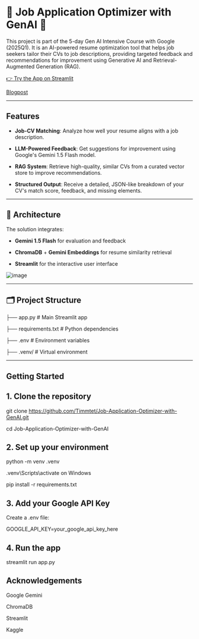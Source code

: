 # 💼 Job Application Optimizer with GenAI 🚀

This project is part of the 5-day Gen AI Intensive Course with Google (2025Q1). It is an  AI-powered resume optimization tool that helps job seekers tailor their CVs to job descriptions, providing targeted feedback and recommendations for improvement using Generative AI and Retrieval-Augmented Generation (RAG).


[👉 Try the App on Streamlit](https://job-application-optimizer-with-genai.streamlit.app/)

[Blogpost](https://medium.com/@akintilotimileyin/building-a-job-application-optimization-assistant-with-generative-ai-2b18651ebc69)

---

##  Features

-  **Job-CV Matching**: Analyze how well your resume aligns with a job description.

-  **LLM-Powered Feedback**: Get suggestions for improvement using Google's Gemini 1.5 Flash model.

-  **RAG System**: Retrieve high-quality, similar CVs from a curated vector store to improve recommendations.

-  **Structured Output**: Receive a detailed, JSON-like breakdown of your CV's match score, feedback, and missing elements.


---

## 🧱 Architecture

The solution integrates:

- **Gemini 1.5 Flash** for evaluation and feedback

- **ChromaDB** + **Gemini Embeddings** for resume similarity retrieval

- **Streamlit** for the interactive user interface


![image](https://github.com/user-attachments/assets/818e8d70-fa89-43ad-896c-4a71a2697c21)



---

## 🗂️ Project Structure

├── app.py # Main Streamlit app 

├── requirements.txt # Python dependencies 

├── .env # Environment variables 

├── .venv/ # Virtual environment 

---

## Getting Started

## 1. Clone the repository

git clone https://github.com/Timmtet/Job-Application-Optimizer-with-GenAI.git

cd Job-Application-Optimizer-with-GenAI


## 2. Set up your environment

python -m venv .venv

.venv\Scripts\activate on Windows

pip install -r requirements.txt


## 3. Add your Google API Key

Create a .env file:

GOOGLE_API_KEY=your_google_api_key_here


## 4. Run the app

streamlit run app.py


## Acknowledgements

Google Gemini

ChromaDB

Streamlit

Kaggle



